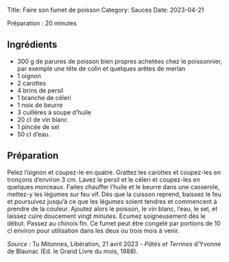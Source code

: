 Title: Faire son fumet de poisson
Category: Sauces
Date: 2023-04-21

Préparation : 20 minutes

## Ingrédients

* 300 g de parures de poisson bien propres achetées chez le poissonnier, par exemple une tête de colin et quelques arêtes de merlan
* 1 oignon
* 2 carottes
* 4 brins de persil
* 1 branche de céleri
* 1 noix de beurre
* 3 cuillères à soupe d’huile
* 20 cl de vin blanc
* 1 pincée de sel
* 50 cl d’eau.

## Préparation

Pelez l’oignon et coupez-le en quatre. Grattez les carottes et coupez-les en tronçons d’environ 3
cm. Lavez le persil et le céleri et coupez-les en quelques morceaux. Faites chauffer l’huile et le
beurre dans une casserole, mettez-y les légumes sur feu vif. Dès que la cuisson reprend, baissez
le feu et poursuivez jusqu’à ce que les légumes soient tendres et commencent à prendre de la
couleur. Ajoutez alors le poisson, le vin blanc, l’eau, le sel, et laissez cuire doucement vingt
minutes. Ecumez soigneusement dès le début. Passez au chinois fin. Ce fumet peut être congelé par
portions de 10 cl environ pour utilisation dans les deux ou trois mois à venir.

*Source :* Tu Mitonnes, Libération, 21 avril 2023 - *Pâtés et Terrines* d’Yvonne de Blaunac (Ed. le Grand Livre du mois, 1988).
